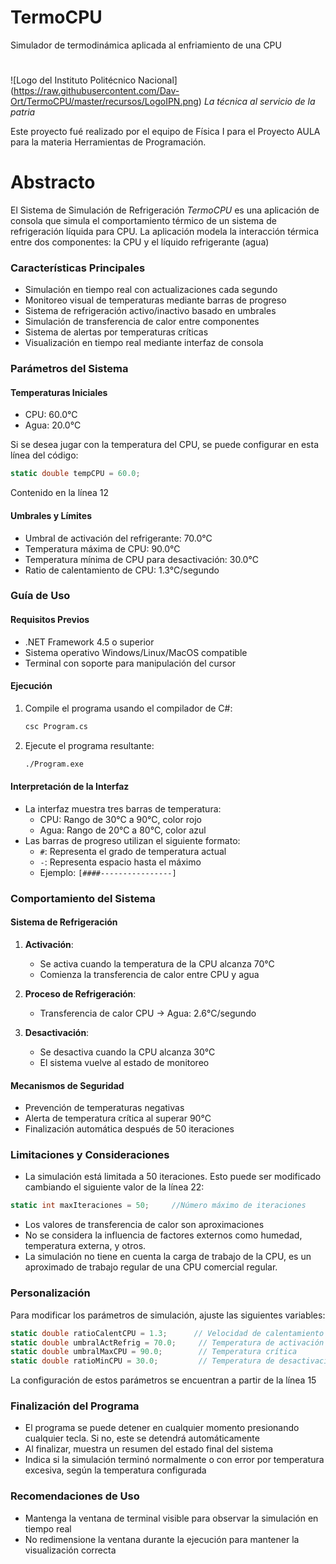 # TermoCPU
Simulador de termodinámica aplicada al enfriamiento de una CPU
# 
<span>![</span><span>Logo del Instituto Politécnico Nacional</span><span>]</span><span>(</span><span>https://raw.githubusercontent.com/Dav-Ort/TermoCPU/master/recursos/LogoIPN.png</span><span>)</span>
_La técnica al servicio de la patria_

Este proyecto fué realizado por el equipo de Física I para el Proyecto AULA para la materia Herramientas de Programación.

# Abstracto
El Sistema de Simulación de Refrigeración _TermoCPU_ es una aplicación de consola que simula el comportamiento térmico de un sistema de refrigeración líquida para CPU. La aplicación modela la interacción térmica entre dos componentes: la CPU y el líquido refrigerante (agua)

### Características Principales
- Simulación en tiempo real con actualizaciones cada segundo
- Monitoreo visual de temperaturas mediante barras de progreso
- Sistema de refrigeración activo/inactivo basado en umbrales
- Simulación de transferencia de calor entre componentes
- Sistema de alertas por temperaturas críticas
- Visualización en tiempo real mediante interfaz de consola

### Parámetros del Sistema

#### Temperaturas Iniciales
- CPU: 60.0°C
- Agua: 20.0°C

Si se desea jugar con la temperatura del CPU, se puede configurar en esta línea del código:

```csharp
static double tempCPU = 60.0;
```
Contenido en la línea 12

#### Umbrales y Límites
- Umbral de activación del refrigerante: 70.0°C
- Temperatura máxima de CPU: 90.0°C
- Temperatura mínima de CPU para desactivación: 30.0°C
- Ratio de calentamiento de CPU: 1.3°C/segundo

### Guía de Uso

#### Requisitos Previos
- .NET Framework 4.5 o superior
- Sistema operativo Windows/Linux/MacOS compatible
- Terminal con soporte para manipulación del cursor

#### Ejecución
1. Compile el programa usando el compilador de C#:
   ```bash
   csc Program.cs
   ```
2. Ejecute el programa resultante:
   ```bash
   ./Program.exe
   ```

#### Interpretación de la Interfaz
- La interfaz muestra tres barras de temperatura:
  - CPU: Rango de 30°C a 90°C, color rojo
  - Agua: Rango de 20°C a 80°C, color azul
- Las barras de progreso utilizan el siguiente formato:
  - `#`: Representa el grado de temperatura actual
  - `-`: Representa espacio hasta el máximo
  - Ejemplo: `[####----------------]`

### Comportamiento del Sistema

#### Sistema de Refrigeración
1. **Activación**: 
   - Se activa cuando la temperatura de la CPU alcanza 70°C
   - Comienza la transferencia de calor entre CPU y agua

2. **Proceso de Refrigeración**:
   - Transferencia de calor CPU → Agua: 2.6°C/segundo

3. **Desactivación**:
   - Se desactiva cuando la CPU alcanza 30°C
   - El sistema vuelve al estado de monitoreo

#### Mecanismos de Seguridad
- Prevención de temperaturas negativas
- Alerta de temperatura crítica al superar 90°C
- Finalización automática después de 50 iteraciones

### Limitaciones y Consideraciones
- La simulación está limitada a 50 iteraciones. Esto puede ser modificado cambiando el siguiente valor de la línea 22:
```csharp
static int maxIteraciones = 50;     //Número máximo de iteraciones
```
- Los valores de transferencia de calor son aproximaciones
- No se considera la influencia de factores externos como humedad, temperatura externa, y otros.
- La simulación no tiene en cuenta la carga de trabajo de la CPU, es un aproximado de trabajo regular de una CPU comercial regular.

### Personalización
Para modificar los parámetros de simulación, ajuste las siguientes variables:
```csharp
static double ratioCalentCPU = 1.3;      // Velocidad de calentamiento
static double umbralActRefrig = 70.0;     // Temperatura de activación
static double umbralMaxCPU = 90.0;        // Temperatura crítica
static double ratioMinCPU = 30.0;         // Temperatura de desactivación
```
La configuración de estos parámetros se encuentran a partir de la línea 15

### Finalización del Programa
- El programa se puede detener en cualquier momento presionando cualquier tecla. Si no, este se detendrá automáticamente
- Al finalizar, muestra un resumen del estado final del sistema
- Indica si la simulación terminó normalmente o con error por temperatura excesiva, según la temperatura configurada

### Recomendaciones de Uso
- Mantenga la ventana de terminal visible para observar la simulación en tiempo real
- No redimensione la ventana durante la ejecución para mantener la visualización correcta
